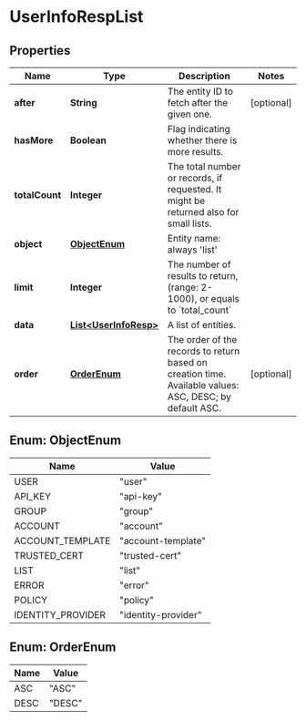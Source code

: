 
# UserInfoRespList

## Properties
Name | Type | Description | Notes
------------ | ------------- | ------------- | -------------
**after** | **String** | The entity ID to fetch after the given one. |  [optional]
**hasMore** | **Boolean** | Flag indicating whether there is more results. | 
**totalCount** | **Integer** | The total number or records, if requested. It might be returned also for small lists. | 
**object** | [**ObjectEnum**](#ObjectEnum) | Entity name: always &#39;list&#39; | 
**limit** | **Integer** | The number of results to return, (range: 2-1000), or equals to &#x60;total_count&#x60; | 
**data** | [**List&lt;UserInfoResp&gt;**](UserInfoResp.md) | A list of entities. | 
**order** | [**OrderEnum**](#OrderEnum) | The order of the records to return based on creation time. Available values: ASC, DESC; by default ASC. |  [optional]


<a name="ObjectEnum"></a>
## Enum: ObjectEnum
Name | Value
---- | -----
USER | &quot;user&quot;
API_KEY | &quot;api-key&quot;
GROUP | &quot;group&quot;
ACCOUNT | &quot;account&quot;
ACCOUNT_TEMPLATE | &quot;account-template&quot;
TRUSTED_CERT | &quot;trusted-cert&quot;
LIST | &quot;list&quot;
ERROR | &quot;error&quot;
POLICY | &quot;policy&quot;
IDENTITY_PROVIDER | &quot;identity-provider&quot;


<a name="OrderEnum"></a>
## Enum: OrderEnum
Name | Value
---- | -----
ASC | &quot;ASC&quot;
DESC | &quot;DESC&quot;



